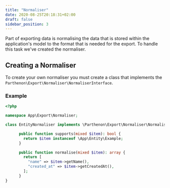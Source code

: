 ```yaml
---
title: "Normaliser"
date: 2020-08-25T20:18:31+02:00
draft: false
sidebar_position: 3
---
```

Part of exporting data is normalising the data that is stored within the application's model to the format that is needed for the export. To handle this task we've created the normaliser.


## Creating a Normaliser

To create your own normaliser you must create a class that implements the `Parthenon\Export\Normaliser\NormaliserInterface`.

### Example

```php
<?php

namespace App\Export\Normaliser;

class EntityNormaliser implements \Parthenon\Export\Normaliser\NormaliserInterface {

      public function supports(mixed $item): bool {
        return $item instanceof \App\Entity\Example;
      }

      public function normalise(mixed $item): array {
        return [
          "name" => $item->getName(),
          "created_at" => $item->getCreatedAt(),
        ];
      }
}
```

